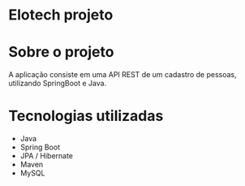 # Elotech projeto

# Sobre o projeto

A aplicação consiste em uma API REST de um cadastro de pessoas, utilizando SpringBoot e Java.

# Tecnologias utilizadas
- Java
- Spring Boot
- JPA / Hibernate
- Maven
- MySQL
